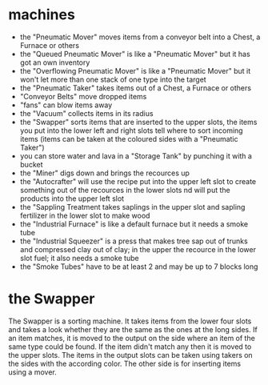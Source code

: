 # machines
* the "Pneumatic Mover" moves items from a conveyor belt into a Chest, a Furnace or others
* the "Queued Pneumatic Mover" is like a "Pneumatic Mover" but it has got an own inventory
* the "Overflowing Pneumatic Mover" is like a "Pneumatic Mover" but it won't let more than one stack of one type into the target
* the "Pneumatic Taker" takes items out of a Chest, a Furnace or others
* "Conveyor Belts" move dropped items
* "fans" can blow items away
* the "Vacuum" collects items in its radius
* the "Swapper" sorts items that are inserted to the upper slots, the items you put into the lower left and right slots tell where to sort incoming items (items can be taken at the coloured sides with a "Pneumatic Taker")
* you can store water and lava in a "Storage Tank" by punching it with a bucket
* the "Miner" digs down and brings the recources up
* the "Autocrafter" will use the recipe put into the upper left slot to create something out of the recources in the lower slots nd will put the products into the upper left slot
* the "Sappling Treatment takes saplings in the upper slot and sapling fertilizer in the lower slot to make wood
* the "Industrial Furnace" is like a default furnace but it needs a smoke tube
* the "Industrial Squeezer" is a press that makes tree sap out of trunks and compressed clay out of clay; in the upper the recource in the lower slot fuel; it also needs a smoke tube
* the "Smoke Tubes" have to be at least 2 and may be up to 7 blocks long

# the Swapper
The Swapper is a sorting machine.
It takes items from the lower four slots and takes a look whether they are the same as the ones at the long sides.
If an item matches, it is moved to the output on the side where an item of the same type could be found.
If the item didn't match any then it is moved to the upper slots.
The items in the output slots can be taken using takers on the sides with the according color.
The other side is for inserting items using a mover.